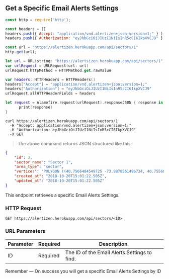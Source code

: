 ## Get a Specific Email Alerts Settings

```javascript
const http = require('http');

const headers = [] 
headers.push({ Accept: "application/vnd.alertizen+json;version=1;" } ); 
headers.push({ Authorization: "eyJhbGciOiJIUzI1NiIsInR5cCI6IkpXVCJ9" } ); 

const url = "https://alertizen.herokuapp.com/api/sectors/1"
http.get(url);
```


```swift
let url = URL(string: "https://alertsizen.herokuapp.com/api/sectors/1")
var urlRequest = URLRequest(url: url)
urlRequest.httpMethod = HTTPMethod.get.rawValue

var headers: HTTPHeaders = HTTPHeaders()
headers["Accept"] = "application/vnd.alertizen+json;version=1;"
headers["Authorization"] = "eyJhbGciOiJIUzI1NiIsInR5cCI6IkpXVCJ9"
urlRequest.allHTTPHeaderFields = headers

let request = Alamofire.request(urlRequest).responseJSON { response in
      print(response)
}
```


```shell
curl https://alertizen.herokuapp.com/api/sectors/1
  -H "Accept: application/vnd.alertizen+json;version=1;"
  -H "Authorization: eyJhbGciOiJIUzI1NiIsInR5cCI6IkpXVCJ9"
  -X GET
```

> The above command returns JSON structured like this:

```json
{
    "id": 3,
    "sector_name": "Sector 1",
    "area_type": "sector",
    "vertices": "POLYGON ((40.7566484549725 -73.9878561496734, 40.7556894646734 -73.9853026866913, 40.7545841705587 -73.9860537052154, 40.7548036054111 -73.9881458282471, 40.7559820394514 -73.9887895584106, 40.7566484549725 -73.9878561496734))",
    "created_at": "2018-10-20T15:01:22.505Z",
    "updated_at": "2018-10-20T15:01:22.505Z"
}
```

This endpoint retrieves a specific Email Alerts Settings.

### HTTP Request

`GET https://alertizen.herokuapp.com/api/sectors/<ID>`

### URL Parameters

Parameter | Required | Description
--------- | ------- | -----------
ID | Required | The ID of the Email Alerts Settings to find.



<aside class="success">
Remember — On success you will get a specific Email Alerts Settings by ID
</aside>

